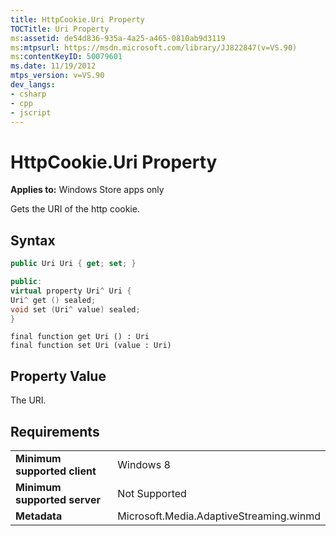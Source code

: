 ```yaml
---
title: HttpCookie.Uri Property
TOCTitle: Uri Property
ms:assetid: de54d836-935a-4a25-a465-0810ab9d3119
ms:mtpsurl: https://msdn.microsoft.com/library/JJ822847(v=VS.90)
ms:contentKeyID: 50079601
ms.date: 11/19/2012
mtps_version: v=VS.90
dev_langs:
- csharp
- cpp
- jscript
---
```


# HttpCookie.Uri Property

**Applies to:** Windows Store apps only

Gets the URI of the http cookie.

## Syntax

```csharp
public Uri Uri { get; set; }
```

```cpp
public:
virtual property Uri^ Uri {
Uri^ get () sealed;
void set (Uri^ value) sealed;
}
```

```jscript
final function get Uri () : Uri
final function set Uri (value : Uri)
```

## Property Value

The URI.

## Requirements

|||
|--- |--- |
|**Minimum supported client**|Windows 8|
|**Minimum supported server**|Not Supported|
|**Metadata**|Microsoft.Media.AdaptiveStreaming.winmd|
